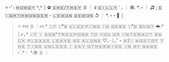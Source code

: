 ✧･ﾟ: ​🇭​​🇴​​🇼​​🇩​​🇾​ ^_^ ┊ ✿ ​🇸​​🇭​​🇪​/​🇹​​🇭​​🇪​​🇾 彡 ┊ ♯​ 🇸​​🇮​​🇱​​🇱​​🇾 ​´ˎ˗ ┊ 🕸. *. ⋆ ┊ ♫ ; ​🇪​​🇮​​🇬​​🇭​​🇹​​🇭​ ​🇼​​🇴​​🇳​​🇩​​🇪​​🇷​ - ​🇱​​🇪​​🇲​​🇴​​🇳​ ​🇩​​🇪​​🇲​​🇴​​🇳​ ↺ ┊ *. ⋆・🌙 ┊
> ​✧ ꜰʏɪ 彡 ┊💤.* 🇮​​🇫​ ​🇮​❜​🇲​ ​🇸​​🇱​​🇪​​🇪​​🇵​​🇮​​🇳​​🇬​ ​🇮​​🇳​ ​🇬​​🇦​​🇲​​🇪​ ​🇮​❜​🇲​ ​🇧​​🇺​​🇸​​🇾​ ☁️.* ┊➶｡* ​🇮​​🇫​ ​🇮​ ​🇩​​🇴​​🇳​❜​🇹​ ​🇷​​🇪​​🇸​​🇵​​🇴​​🇳​​🇩 ​​🇹​​🇴​ ​🇾​​🇴​​🇺​ ​🇴​​🇷​​ ​🇮​​🇳​​🇹​​🇪​​🇷​​🇦​​🇨​​🇹​ ​🇧​​🇦​​🇨​​🇰​ ​🇵​​🇱​​🇪​​🇦​​🇸​​🇪​ ​🇱​​🇪​​🇦​​🇻​​🇪​ ​🇲​​🇪​ ​🇦​​🇱​​🇴​​🇳​​🇪 ♡｡･┊｡˚ ⋆ ​🇼​2️​🇮​ ​🇲​​🇴​​🇸​​🇹​ ​🇴​​🇫​ ​🇹​​🇭​​🇪​ ​🇹​​🇮​​🇲​​🇪​ ​🇺​​🇳​​🇱​​🇪​​🇸​​🇸​ ​​🇮​ ​🇸​​🇦​​🇾​ ​🇴​​🇹​​🇭​​🇪​​🇷​​🇼​​🇮​​🇸​​🇪​ ​🇮​​🇳​ ​🇲​​🇾​ ​🇳​​🇦​​🇲​​🇪​ ⋆`.*┊ *.🕸 彡 ┊


<!---
2al00f/2al00f is a ✨ special ✨ repository because its `README.md` (this file) appears on your GitHub profile.
You can click the Preview link to take a look at your changes.
--->
